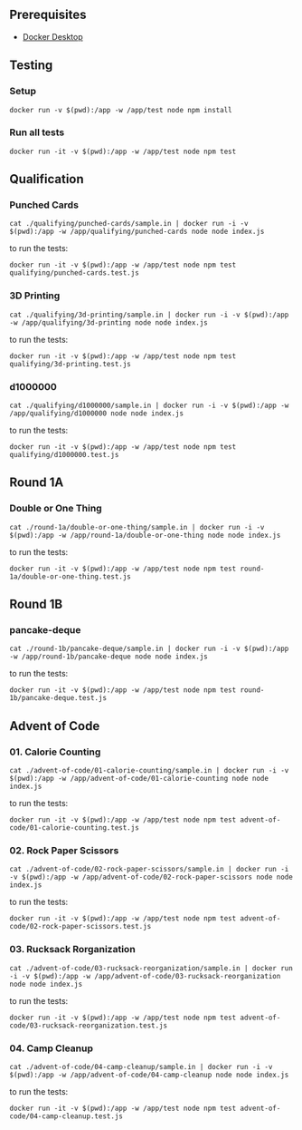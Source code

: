 ## Prerequisites

- [Docker Desktop]([http://](https://docs.docker.com/get-docker/))

## Testing

### Setup

```
docker run -v $(pwd):/app -w /app/test node npm install
```

### Run all tests

```
docker run -it -v $(pwd):/app -w /app/test node npm test
```

<!-- intro-end -->
## Qualification

<!-- stage-start: qualifying -->

### Punched Cards

<!-- problem-start: qualifying:punched-cards -->

```
cat ./qualifying/punched-cards/sample.in | docker run -i -v $(pwd):/app -w /app/qualifying/punched-cards node node index.js
```

to run the tests:

```
docker run -it -v $(pwd):/app -w /app/test node npm test qualifying/punched-cards.test.js
```

<!-- problem-end: qualifying:punched-cards -->

### 3D Printing

<!-- problem-start: qualifying:3d-printing -->

```
cat ./qualifying/3d-printing/sample.in | docker run -i -v $(pwd):/app -w /app/qualifying/3d-printing node node index.js
```

to run the tests:

```
docker run -it -v $(pwd):/app -w /app/test node npm test qualifying/3d-printing.test.js
```

<!-- problem-end: qualifying:3d-printing -->

### d1000000

<!-- problem-start: qualifying:d1000000 -->

```
cat ./qualifying/d1000000/sample.in | docker run -i -v $(pwd):/app -w /app/qualifying/d1000000 node node index.js
```

to run the tests:

```
docker run -it -v $(pwd):/app -w /app/test node npm test qualifying/d1000000.test.js
```

<!-- problem-end: qualifying:d1000000 -->

<!-- stage-end: qualifying -->

<!-- stage-end: round-1b -->
## Round 1A

<!-- stage-start: round-1a -->

### Double or One Thing

<!-- problem-start: round-1a:double-or-one-thing -->

```
cat ./round-1a/double-or-one-thing/sample.in | docker run -i -v $(pwd):/app -w /app/round-1a/double-or-one-thing node node index.js
```

to run the tests:

```
docker run -it -v $(pwd):/app -w /app/test node npm test round-1a/double-or-one-thing.test.js
```

<!-- problem-end: round-1a:double-or-one-thing -->

<!-- stage-end: round-1a -->
## Round 1B

<!-- stage-start: round-1b -->

### pancake-deque

<!-- problem-start: round-1b:pancake-deque -->

```
cat ./round-1b/pancake-deque/sample.in | docker run -i -v $(pwd):/app -w /app/round-1b/pancake-deque node node index.js
```

to run the tests:

```
docker run -it -v $(pwd):/app -w /app/test node npm test round-1b/pancake-deque.test.js
```

<!-- problem-end: round-1b:pancake-deque -->
## Advent of Code

<!-- stage-start: advent-of-code -->

### 01. Calorie Counting

<!-- problem-start: advent-of-code:01-calorie-counting -->

```
cat ./advent-of-code/01-calorie-counting/sample.in | docker run -i -v $(pwd):/app -w /app/advent-of-code/01-calorie-counting node node index.js
```

to run the tests:

```
docker run -it -v $(pwd):/app -w /app/test node npm test advent-of-code/01-calorie-counting.test.js
```

<!-- problem-end: advent-of-code:01-calorie-counting -->

### 02. Rock Paper Scissors

<!-- problem-start: advent-of-code:02-rock-paper-scissors -->

```
cat ./advent-of-code/02-rock-paper-scissors/sample.in | docker run -i -v $(pwd):/app -w /app/advent-of-code/02-rock-paper-scissors node node index.js
```

to run the tests:

```
docker run -it -v $(pwd):/app -w /app/test node npm test advent-of-code/02-rock-paper-scissors.test.js
```

<!-- problem-end: advent-of-code:02-rock-paper-scissors -->

### 03. Rucksack Rorganization

<!-- problem-start: advent-of-code:03-rucksack-reorganization -->

```
cat ./advent-of-code/03-rucksack-reorganization/sample.in | docker run -i -v $(pwd):/app -w /app/advent-of-code/03-rucksack-reorganization node node index.js
```

to run the tests:

```
docker run -it -v $(pwd):/app -w /app/test node npm test advent-of-code/03-rucksack-reorganization.test.js
```

<!-- problem-end: advent-of-code:03-rucksack-reorganization -->

### 04. Camp Cleanup

<!-- problem-start: advent-of-code:04-camp-cleanup -->

```
cat ./advent-of-code/04-camp-cleanup/sample.in | docker run -i -v $(pwd):/app -w /app/advent-of-code/04-camp-cleanup node node index.js
```

to run the tests:

```
docker run -it -v $(pwd):/app -w /app/test node npm test advent-of-code/04-camp-cleanup.test.js
```

<!-- problem-end: advent-of-code:04-camp-cleanup -->

<!-- stage-end: advent-of-code -->
